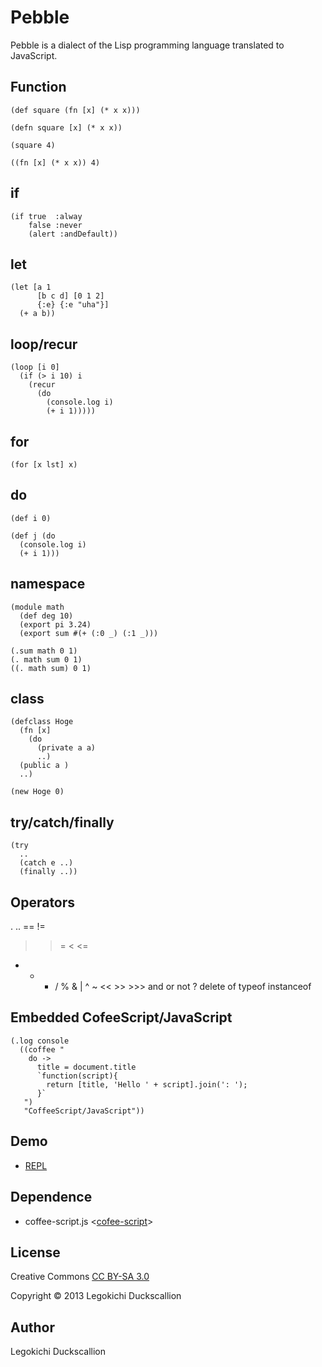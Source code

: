 Pebble
======================
  Pebble is a dialect of the Lisp programming language translated to JavaScript.


Function
----------
    (def square (fn [x] (* x x)))

    (defn square [x] (* x x))

    (square 4)

    ((fn [x] (* x x)) 4)


if
----------
    (if true  :alway
        false :never
        (alert :andDefault))


let
----------
    (let [a 1
          [b c d] [0 1 2]
          {:e} {:e "uha"}]
      (+ a b))


loop/recur
----------
    (loop [i 0]
      (if (> i 10) i
        (recur
          (do
            (console.log i)
            (+ i 1)))))


for
----------
    (for [x lst] x)


do
----------
    (def i 0)
    
    (def j (do
      (console.log i)
      (+ i 1)))


namespace
----------
    (module math
      (def deg 10)
      (export pi 3.24)
      (export sum #(+ (:0 _) (:1 _)))

    (.sum math 0 1)
    (. math sum 0 1)
    ((. math sum) 0 1)


class
----------
    (defclass Hoge
      (fn [x] 
        (do
          (private a a)
          ..)
      (public a )
      ..)

    (new Hoge 0)


try/catch/finally
----------
    (try
      ..
      (catch e ..)
      (finally ..))


Operators
----------
. ..
== !=
> >= < <=
+ - * / %
& | ^ ~ << >> >>>
and or not ?
delete of typeof instanceof


Embedded CofeeScript/JavaScript
----------
    (.log console
      ((coffee "
        do ->
          title = document.title
          `function(script){
            return [title, 'Hello ' + script].join(': ');
          }`
       ") 
       "CoffeeScript/JavaScript"))

Demo
----------
* [REPL](https://dl.dropboxusercontent.com/u/265158/GitHub/pebble/index.html)


Dependence
----------
* coffee-script.js <[cofee-script](https://github.com/jashkenas/coffee-script/)>


License
----------
Creative Commons [CC BY-SA 3.0](http://creativecommons.org/licenses/by-sa/3.0/)

Copyright &copy; 2013 Legokichi Duckscallion


Author
----------
Legokichi Duckscallion
